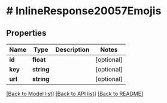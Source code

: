 # # InlineResponse20057Emojis

## Properties

Name | Type | Description | Notes
------------ | ------------- | ------------- | -------------
**id** | **float** |  | [optional]
**key** | **string** |  | [optional]
**url** | **string** |  | [optional]

[[Back to Model list]](../../README.md#models) [[Back to API list]](../../README.md#endpoints) [[Back to README]](../../README.md)
